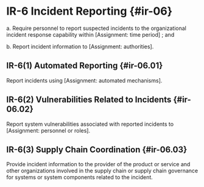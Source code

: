 # IR-6 Incident Reporting {#ir-06}

a. Require personnel to report suspected incidents to the organizational incident response capability within [Assignment: time period] ; and

b. Report incident information to [Assignment: authorities].

## IR-6(1) Automated Reporting {#ir-06.01}

Report incidents using [Assignment: automated mechanisms].

## IR-6(2) Vulnerabilities Related to Incidents {#ir-06.02}

Report system vulnerabilities associated with reported incidents to [Assignment: personnel or roles].

## IR-6(3) Supply Chain Coordination {#ir-06.03}

Provide incident information to the provider of the product or service and other organizations involved in the supply chain or supply chain governance for systems or system components related to the incident.

